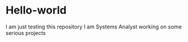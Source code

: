 # Hello-world
I am just testing this repository
I am Systems Analyst working on some serious projects
